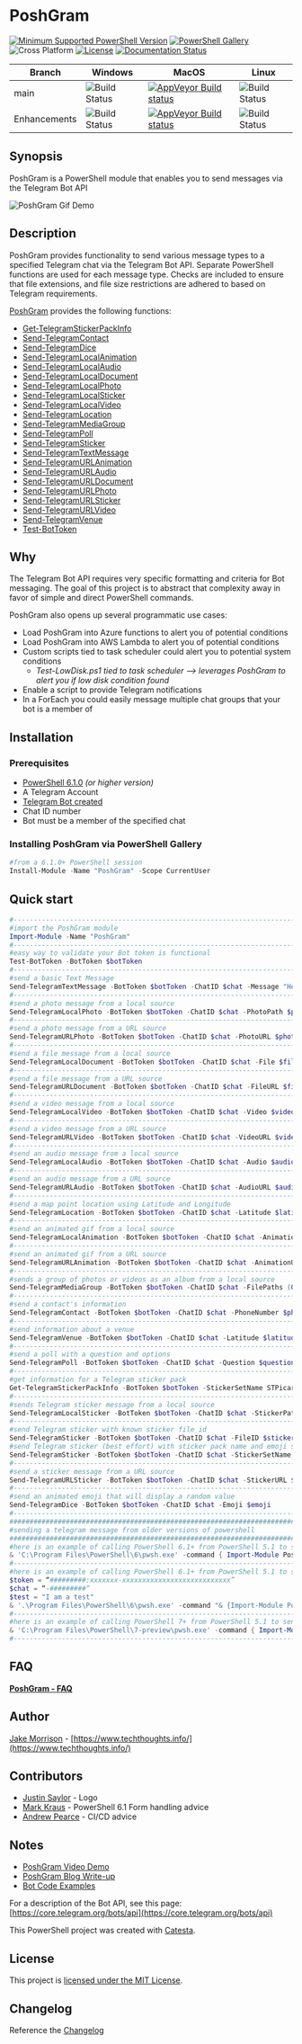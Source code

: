 # PoshGram

[![Minimum Supported PowerShell Version](https://img.shields.io/badge/PowerShell-6.1+-blue.svg)](https://github.com/PowerShell/PowerShell) [![PowerShell Gallery][psgallery-img]][psgallery-site] ![Cross Platform](https://img.shields.io/badge/platform-windows%20%7C%20macos%20%7C%20linux-lightgrey) [![License][license-badge]](LICENSE) [![Documentation Status](https://readthedocs.org/projects/poshgram/badge/?version=latest)](https://poshgram.readthedocs.io/en/latest/?badge=latest)

[psgallery-img]:   https://img.shields.io/powershellgallery/dt/PoshGram.svg
[psgallery-site]:  https://www.powershellgallery.com/packages/PoshGram
[psgallery-v1]:    https://www.powershellgallery.com/packages/PoshGram
[license-badge]:   https://img.shields.io/github/license/techthoughts2/PoshGram

Branch | Windows | MacOS | Linux
--- | --- | --- | --- |
main | ![Build Status](https://codebuild.us-west-2.amazonaws.com/badges?uuid=eyJlbmNyeXB0ZWREYXRhIjoiK2NkZ3hhMHpScFZocS9RME5rSDdkMUR0SHlTcXYrUHg4UHEzVE9HQ2czaHBDY2hVSTVraVpuRUFYdkNTUWhmNDN5eXd0Zzc5T3QwRlR0ZnhQbGpBOTBRPSIsIml2UGFyYW1ldGVyU3BlYyI6IlpBVmUvc3VtVWlhOUx4SVoiLCJtYXRlcmlhbFNldFNlcmlhbCI6MX0%3D&branch=main) | [![AppVeyor Build status](https://ci.appveyor.com/api/projects/status/f0l0iiqfq6tua4l1/branch/main?svg=true)](https://ci.appveyor.com/project/techthoughts2/poshgram/branch/main) | ![Build Status](https://codebuild.us-west-2.amazonaws.com/badges?uuid=eyJlbmNyeXB0ZWREYXRhIjoiNXZVVG9XUXhYUmZrSFk3dXI0RXlxSWNOY01pWlVYVEU5T3B2S2ZRQ2IvYjc1MUdoUUV1N1lYalZ4dWUyTTN4RldSb0t0NUFSc1IxaDZHT29DRlNzSzdFPSIsIml2UGFyYW1ldGVyU3BlYyI6ImlvemtJTDBjb3BmSVJkTG0iLCJtYXRlcmlhbFNldFNlcmlhbCI6MX0%3D&branch=main) |
Enhancements | ![Build Status](https://codebuild.us-west-2.amazonaws.com/badges?uuid=eyJlbmNyeXB0ZWREYXRhIjoiZFptMjNOYmk0SGQ0NW5GRE9pN1BPRS9INklCcmRzNnorZjEyQWZxVnJSSjU2djFRN2RST01yL0pvb1VMeXFIUDExVXNSWXgwa0pqcm10T0kyeEwyR1hrPSIsIml2UGFyYW1ldGVyU3BlYyI6ImxUUGh3SUw2RW51WWVrRWMiLCJtYXRlcmlhbFNldFNlcmlhbCI6MX0%3D&branch=Enhancements) | [![AppVeyor Build status](https://ci.appveyor.com/api/projects/status/f0l0iiqfq6tua4l1/branch/Enhancements?svg=true)](https://ci.appveyor.com/project/techthoughts2/poshgram/branch/Enhancements)| ![Build Status](https://codebuild.us-west-2.amazonaws.com/badges?uuid=eyJlbmNyeXB0ZWREYXRhIjoiWmVlOTRZTGtPbjdKR3p5YjFTeGpuVmROZjJ0Unh1aVprYlErOG1CQ3ZKSVRaUEhxOW01OFdOQkRlRG0zb1JCNWI1aVJqcno0TG5FVnoxSnNrVnZvU21ZPSIsIml2UGFyYW1ldGVyU3BlYyI6IjFJalRUNFR5YTljUWFKUHEiLCJtYXRlcmlhbFNldFNlcmlhbCI6MX0) |

## Synopsis

PoshGram is a PowerShell module that enables you to send messages via the Telegram Bot API

![PoshGram Gif Demo](media/PoshGram.gif "PoshGram in action")

## Description

PoshGram provides functionality to send various message types to a specified Telegram chat via the Telegram Bot API. Separate PowerShell functions are used for each message type. Checks are included to ensure that file extensions, and file size restrictions are adhered to based on Telegram requirements.

[PoshGram](https://github.com/techthoughts2/PoshGram/blob/main/docs/PoshGram.md) provides the following functions:

* [Get-TelegramStickerPackInfo](https://github.com/techthoughts2/PoshGram/blob/main/docs/Get-TelegramStickerPackInfo.md)
* [Send-TelegramContact](https://github.com/techthoughts2/PoshGram/blob/main/docs/Send-TelegramContact.md)
* [Send-TelegramDice](https://github.com/techthoughts2/PoshGram/blob/main/docs/Send-TelegramDice.md)
* [Send-TelegramLocalAnimation](https://github.com/techthoughts2/PoshGram/blob/main/docs/Send-TelegramLocalAnimation.md)
* [Send-TelegramLocalAudio](https://github.com/techthoughts2/PoshGram/blob/main/docs/Send-TelegramLocalAudio.md)
* [Send-TelegramLocalDocument](https://github.com/techthoughts2/PoshGram/blob/main/docs/Send-TelegramLocalDocument.md)
* [Send-TelegramLocalPhoto](https://github.com/techthoughts2/PoshGram/blob/main/docs/Send-TelegramLocalPhoto.md)
* [Send-TelegramLocalSticker](https://github.com/techthoughts2/PoshGram/blob/main/docs/Send-TelegramLocalSticker.md)
* [Send-TelegramLocalVideo](https://github.com/techthoughts2/PoshGram/blob/main/docs/Send-TelegramLocalVideo.md)
* [Send-TelegramLocation](https://github.com/techthoughts2/PoshGram/blob/main/docs/Send-TelegramLocation.md)
* [Send-TelegramMediaGroup](https://github.com/techthoughts2/PoshGram/blob/main/docs/Send-TelegramMediaGroup.md)
* [Send-TelegramPoll](https://github.com/techthoughts2/PoshGram/blob/main/docs/Send-TelegramPoll.md)
* [Send-TelegramSticker](https://github.com/techthoughts2/PoshGram/blob/main/docs/Send-TelegramSticker.md)
* [Send-TelegramTextMessage](https://github.com/techthoughts2/PoshGram/blob/main/docs/Send-TelegramTextMessage.md)
* [Send-TelegramURLAnimation](https://github.com/techthoughts2/PoshGram/blob/main/docs/Send-TelegramURLAnimation.md)
* [Send-TelegramURLAudio](https://github.com/techthoughts2/PoshGram/blob/main/docs/Send-TelegramURLAudio.md)
* [Send-TelegramURLDocument](https://github.com/techthoughts2/PoshGram/blob/main/docs/Send-TelegramURLDocument.md)
* [Send-TelegramURLPhoto](https://github.com/techthoughts2/PoshGram/blob/main/docs/Send-TelegramURLPhoto.md)
* [Send-TelegramURLSticker](https://github.com/techthoughts2/PoshGram/blob/main/docs/Send-TelegramURLSticker.md)
* [Send-TelegramURLVideo](https://github.com/techthoughts2/PoshGram/blob/main/docs/Send-TelegramURLVideo.md)
* [Send-TelegramVenue](https://github.com/techthoughts2/PoshGram/blob/main/docs/Send-TelegramVenue.md)
* [Test-BotToken](https://github.com/techthoughts2/PoshGram/blob/main/docs/Test-BotToken.md)

## Why

The Telegram Bot API requires very specific formatting and criteria for Bot messaging. The goal of this project is to abstract that complexity away in favor of simple and direct PowerShell commands.

PoshGram also opens up several programmatic use cases:

* Load PoshGram into Azure functions to alert you of potential conditions
* Load PoshGram into AWS Lambda to alert you of potential conditions
* Custom scripts tied to task scheduler could alert you to potential system conditions
  * *Test-LowDisk.ps1 tied to task scheduler --> leverages PoshGram to alert you if low disk condition found*
* Enable a script to provide Telegram notifications
* In a ForEach you could easily message multiple chat groups that your bot is a member of

## Installation

### Prerequisites

* [PowerShell 6.1.0](https://github.com/PowerShell/PowerShell) *(or higher version)*
* A Telegram Account
* [Telegram Bot created](https://core.telegram.org/bots)
* Chat ID number
* Bot must be a member of the specified chat

### Installing PoshGram via PowerShell Gallery

```powershell
#from a 6.1.0+ PowerShell session
Install-Module -Name "PoshGram" -Scope CurrentUser
```

## Quick start

```powershell
#------------------------------------------------------------------------------------------------
#import the PoshGram module
Import-Module -Name "PoshGram"
#------------------------------------------------------------------------------------------------
#easy way to validate your Bot token is functional
Test-BotToken -BotToken $botToken
#------------------------------------------------------------------------------------------------
#send a basic Text Message
Send-TelegramTextMessage -BotToken $botToken -ChatID $chat -Message "Hello"
#------------------------------------------------------------------------------------------------
#send a photo message from a local source
Send-TelegramLocalPhoto -BotToken $botToken -ChatID $chat -PhotoPath $photo
#------------------------------------------------------------------------------------------------
#send a photo message from a URL source
Send-TelegramURLPhoto -BotToken $botToken -ChatID $chat -PhotoURL $photoURL
#------------------------------------------------------------------------------------------------
#send a file message from a local source
Send-TelegramLocalDocument -BotToken $botToken -ChatID $chat -File $file
#------------------------------------------------------------------------------------------------
#send a file message from a URL source
Send-TelegramURLDocument -BotToken $botToken -ChatID $chat -FileURL $fileURL
#------------------------------------------------------------------------------------------------
#send a video message from a local source
Send-TelegramLocalVideo -BotToken $botToken -ChatID $chat -Video $video
#------------------------------------------------------------------------------------------------
#send a video message from a URL source
Send-TelegramURLVideo -BotToken $botToken -ChatID $chat -VideoURL $videoURL
#------------------------------------------------------------------------------------------------
#send an audio message from a local source
Send-TelegramLocalAudio -BotToken $botToken -ChatID $chat -Audio $audio
#------------------------------------------------------------------------------------------------
#send an audio message from a URL source
Send-TelegramURLAudio -BotToken $botToken -ChatID $chat -AudioURL $audioURL
#------------------------------------------------------------------------------------------------
#send a map point location using Latitude and Longitude
Send-TelegramLocation -BotToken $botToken -ChatID $chat -Latitude $latitude -Longitude $longitude
#------------------------------------------------------------------------------------------------
#send an animated gif from a local source
Send-TelegramLocalAnimation -BotToken $botToken -ChatID $chat -AnimationPath $animation
#------------------------------------------------------------------------------------------------
#send an animated gif from a URL source
Send-TelegramURLAnimation -BotToken $botToken -ChatID $chat -AnimationURL $AnimationURL
#------------------------------------------------------------------------------------------------
#sends a group of photos or videos as an album from a local source
Send-TelegramMediaGroup -BotToken $botToken -ChatID $chat -FilePaths (Get-ChildItem C:\PhotoGroup | Select-Object -ExpandProperty FullName)
#------------------------------------------------------------------------------------------------
#send a contact's information
Send-TelegramContact -BotToken $botToken -ChatID $chat -PhoneNumber $phone -FirstName $firstName
#------------------------------------------------------------------------------------------------
#send information about a venue
Send-TelegramVenue -BotToken $botToken -ChatID $chat -Latitude $latitude -Longitude $longitude -Title $title -Address $address
#------------------------------------------------------------------------------------------------
#send a poll with a question and options
Send-TelegramPoll -BotToken $botToken -ChatID $chat -Question $question -Options $opt
#------------------------------------------------------------------------------------------------
#get information for a Telegram sticker pack
Get-TelegramStickerPackInfo -BotToken $botToken -StickerSetName STPicard
#------------------------------------------------------------------------------------------------
#sends Telegram sticker message from a local source
Send-TelegramLocalSticker -BotToken $botToken -ChatID $chat -StickerPath $sticker
#------------------------------------------------------------------------------------------------
#send Telegram sticker with known sticker file_id
Send-TelegramSticker -BotToken $botToken -ChatID $chat -FileID $sticker
#send Telegram sticker (best effort) with sticker pack name and emoji shortcode
Send-TelegramSticker -BotToken $botToken -ChatID $chat -StickerSetName STPicard -Shortcode ':slightly_smiling_face:'
#------------------------------------------------------------------------------------------------
#send a sticker message from a URL source
Send-TelegramURLSticker -BotToken $botToken -ChatID $chat -StickerURL $StickerURL
#------------------------------------------------------------------------------------------------
#send an animated emoji that will display a random value
Send-TelegramDice -BotToken $botToken -ChatID $chat -Emoji $emoji
#------------------------------------------------------------------------------------------------
###########################################################################
#sending a telegram message from older versions of powershell
###########################################################################
#here is an example of calling PowerShell 6.1+ from PowerShell 5.1 to send a Telegram message with PoshGram
& 'C:\Program Files\PowerShell\6\pwsh.exe' -command { Import-Module PoshGram;$token = '#########:xxxxxxx-xxxxxxxxxxxxxxxxxxxxxxxxxxx';$chat = '-nnnnnnnnn';Send-TelegramTextMessage -BotToken $token -ChatID $chat -Message "Test from 5.1 calling 6.1+ to send Telegram Message via PoshGram" }
#--------------------------------------------------------------------------
#here is an example of calling PowerShell 6.1+ from PowerShell 5.1 to send a Telegram message with PoshGram using dynamic variables in the message
$token = “#########:xxxxxxx-xxxxxxxxxxxxxxxxxxxxxxxxxxx”
$chat = “-#########”
$test = "I am a test"
& '.\Program Files\PowerShell\6\pwsh.exe' -command "& {Import-Module PoshGram;Send-TelegramTextMessage -BotToken $token -ChatID $chat -Message '$test';}"
#--------------------------------------------------------------------------
#here is an example of calling PowerShell 7+ from PowerShell 5.1 to send a Telegram message with PoshGram
& 'C:\Program Files\PowerShell\7-preview\pwsh.exe' -command { Import-Module PoshGram;$token = '#########:xxxxxxx-xxxxxxxxxxxxxxxxxxxxxxxxxxx';$chat = '-nnnnnnnnn';Send-TelegramTextMessage -BotToken $token -ChatID $chat -Message "Test from 5.1 calling 7+ to send Telegram Message via PoshGram" }
#--------------------------------------------------------------------------
```

## FAQ

**[PoshGram - FAQ](docs/PoshGram-FAQ.md)**

## Author

[Jake Morrison](https://twitter.com/JakeMorrison) - [https://www.techthoughts.info/](https://www.techthoughts.info/)

## Contributors

* [Justin Saylor](https://twitter.com/XJustinSaylorX) - Logo
* [Mark Kraus](https://twitter.com/markekraus) - PowerShell 6.1 Form handling advice
* [Andrew Pearce](https://twitter.com/austoonz) - CI/CD advice

## Notes

* [PoshGram Video Demo](https://youtu.be/OfyRVl7YThw)
* [PoshGram Blog Write-up](https://www.techthoughts.info/poshgram-powershell-module-for-telegram/)
* [Bot Code Examples](https://core.telegram.org/bots/samples)

For a description of the Bot API, see this page: [https://core.telegram.org/bots/api](https://core.telegram.org/bots/api)

This PowerShell project was created with [Catesta](https://github.com/techthoughts2/Catesta).

## License

This project is [licensed under the MIT License](LICENSE).

## Changelog

Reference the [Changelog](.github/CHANGELOG.md)

